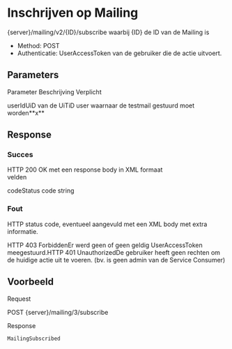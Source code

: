 ---
---

# Inschrijven op Mailing

{server}/mailing/v2/{ID}/subscribe waarbij {ID} de ID van de Mailing is

* Method: POST
* Authenticatie:  UserAccessToken van de gebruiker die de actie uitvoert.

## Parameters

 Parameter Beschrijving Verplicht</th>
</tr><tr><td> userIdUiD van de UiTiD user waarnaar de testmail gestuurd moet worden**x**

## Response

### Succes

 HTTP 200 OK met een response body in XML formaat  
 velden

  codeStatus code string

### Fout

HTTP status code, eventueel aangevuld met een XML body met extra informatie.

 HTTP 403 ForbiddenEr werd geen of geen geldig UserAccessToken meegestuurd.HTTP 401 UnauthorizedDe gebruiker heeft geen rechten om de huidige actie uit te voeren. (bv. is geen admin van de Service Consumer)

## Voorbeeld

Request

  POST {server}/mailing/3/subscribe

Response

  <?xml version="1.0" encoding="UTF-8" standalone="yes"?>  
  <response>  
  <code>MailingSubscribed</code>  
  </response>
